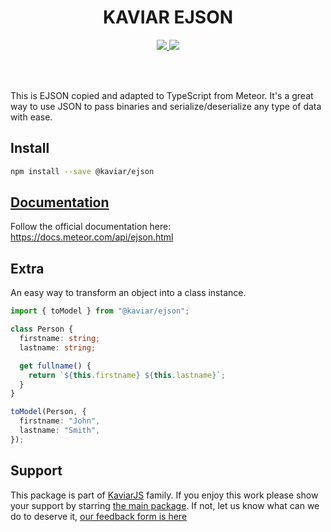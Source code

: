 <h1 align="center">KAVIAR EJSON</h1>

<p align="center">
  <a href="https://travis-ci.org/kaviarjs/ejson">
    <img src="https://api.travis-ci.org/kaviarjs/ejson.svg?branch=master" />
  </a>
  <a href="https://coveralls.io/github/kaviarjs/ejson?branch=master">
    <img src="https://coveralls.io/repos/github/kaviarjs/ejson/badge.svg?branch=master" />
  </a>
</p>

<br />
<br />

This is EJSON copied and adapted to TypeScript from Meteor. It's a great way to use JSON to pass binaries and serialize/deserialize any type of data with ease.

## Install

```bash
npm install --save @kaviar/ejson
```

## [Documentation](https://docs.meteor.com/api/ejson.html)

Follow the official documentation here:
https://docs.meteor.com/api/ejson.html

## Extra

An easy way to transform an object into a class instance.

```ts
import { toModel } from "@kaviar/ejson";

class Person {
  firstname: string;
  lastname: string;

  get fullname() {
    return `${this.firstname} ${this.lastname}`;
  }
}

toModel(Person, {
  firstname: "John",
  lastname: "Smith",
});
```

## Support

This package is part of [KaviarJS](https://www.kaviarjs.com) family. If you enjoy this work please show your support by starring [the main package](https://github.com/kaviarjs/kaviar). If not, let us know what can we do to deserve it, [our feedback form is here](https://forms.gle/DTMg5Urgqey9QqLFA)
